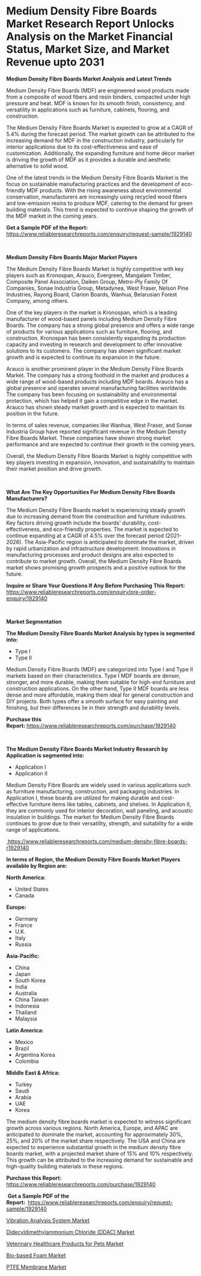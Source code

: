 <p><h1>Medium Density Fibre Boards Market Research Report Unlocks Analysis on the Market Financial Status, Market Size, and Market Revenue upto 2031</h1></p><p><strong>Medium Density Fibre Boards Market Analysis and Latest Trends</strong></p>
<p><p>Medium Density Fibre Boards (MDF) are engineered wood products made from a composite of wood fibers and resin binders, compacted under high pressure and heat. MDF is known for its smooth finish, consistency, and versatility in applications such as furniture, cabinets, flooring, and construction.</p><p>The Medium Density Fibre Boards Market is expected to grow at a CAGR of 5.4% during the forecast period. The market growth can be attributed to the increasing demand for MDF in the construction industry, particularly for interior applications due to its cost-effectiveness and ease of customization. Additionally, the expanding furniture and home décor market is driving the growth of MDF as it provides a durable and aesthetic alternative to solid wood.</p><p>One of the latest trends in the Medium Density Fibre Boards Market is the focus on sustainable manufacturing practices and the development of eco-friendly MDF products. With the rising awareness about environmental conservation, manufacturers are increasingly using recycled wood fibers and low-emission resins to produce MDF, catering to the demand for green building materials. This trend is expected to continue shaping the growth of the MDF market in the coming years.</p></p>
<p><strong>Get a Sample PDF of the Report:&nbsp;</strong> <a href="https://www.reliableresearchreports.com/enquiry/request-sample/1929140">https://www.reliableresearchreports.com/enquiry/request-sample/1929140</a></p>
<p>&nbsp;</p>
<p><strong>Medium Density Fibre Boards Major Market Players</strong></p>
<p><p>The Medium Density Fibre Boards Market is highly competitive with key players such as Kronospan, Arauco, Evergreen, Mangalam Timber, Composite Panel Association, Daiken Group, Metro-Ply Family Of Companies, Sonae Industria Group, Metadynea, West Fraser, Nelson Pine Industries, Rayong Board, Clarion Boards, Wanhua, Belarusian Forest Company, among others.</p><p>One of the key players in the market is Kronospan, which is a leading manufacturer of wood-based panels including Medium Density Fibre Boards. The company has a strong global presence and offers a wide range of products for various applications such as furniture, flooring, and construction. Kronospan has been consistently expanding its production capacity and investing in research and development to offer innovative solutions to its customers. The company has shown significant market growth and is expected to continue its expansion in the future.</p><p>Arauco is another prominent player in the Medium Density Fibre Boards Market. The company has a strong foothold in the market and produces a wide range of wood-based products including MDF boards. Arauco has a global presence and operates several manufacturing facilities worldwide. The company has been focusing on sustainability and environmental protection, which has helped it gain a competitive edge in the market. Arauco has shown steady market growth and is expected to maintain its position in the future.</p><p>In terms of sales revenue, companies like Wanhua, West Fraser, and Sonae Industria Group have reported significant revenue in the Medium Density Fibre Boards Market. These companies have shown strong market performance and are expected to continue their growth in the coming years.</p><p>Overall, the Medium Density Fibre Boards Market is highly competitive with key players investing in expansion, innovation, and sustainability to maintain their market position and drive growth.</p></p>
<p>&nbsp;</p>
<p><strong>What Are The Key Opportunities For Medium Density Fibre Boards Manufacturers?</strong></p>
<p><p>The Medium Density Fibre Boards market is experiencing steady growth due to increasing demand from the construction and furniture industries. Key factors driving growth include the boards' durability, cost-effectiveness, and eco-friendly properties. The market is expected to continue expanding at a CAGR of 4.5% over the forecast period (2021-2026). The Asia-Pacific region is anticipated to dominate the market, driven by rapid urbanization and infrastructure development. Innovations in manufacturing processes and product designs are also expected to contribute to market growth. Overall, the Medium Density Fibre Boards market shows promising growth prospects and a positive outlook for the future.</p></p>
<p><strong>Inquire or Share Your Questions If Any Before Purchasing This Report:</strong> <a href="https://www.reliableresearchreports.com/enquiry/pre-order-enquiry/1929140">https://www.reliableresearchreports.com/enquiry/pre-order-enquiry/1929140</a></p>
<p>&nbsp;</p>
<p><strong>Market Segmentation</strong></p>
<p><strong>The Medium Density Fibre Boards Market Analysis by types is segmented into:</strong></p>
<p><ul><li>Type I</li><li>Type II</li></ul></p>
<p><p>Medium Density Fibre Boards (MDF) are categorized into Type I and Type II markets based on their characteristics. Type I MDF boards are denser, stronger, and more durable, making them suitable for high-end furniture and construction applications. On the other hand, Type II MDF boards are less dense and more affordable, making them ideal for general construction and DIY projects. Both types offer a smooth surface for easy painting and finishing, but their differences lie in their strength and durability levels.</p></p>
<p><strong>Purchase this Report:&nbsp;</strong><a href="https://www.reliableresearchreports.com/purchase/1929140">https://www.reliableresearchreports.com/purchase/1929140</a></p>
<p>&nbsp;</p>
<p><strong>The Medium Density Fibre Boards Market Industry Research by Application is segmented into:</strong></p>
<p><ul><li>Application I</li><li>Application II</li></ul></p>
<p><p>Medium Density Fibre Boards are widely used in various applications such as furniture manufacturing, construction, and packaging industries. In Application I, these boards are utilized for making durable and cost-effective furniture items like tables, cabinets, and shelves. In Application II, they are commonly used for interior decoration, wall paneling, and acoustic insulation in buildings. The market for Medium Density Fibre Boards continues to grow due to their versatility, strength, and suitability for a wide range of applications.</p></p>
<p><a href="https://www.reliableresearchreports.com/medium-density-fibre-boards-r1929140">&nbsp;https://www.reliableresearchreports.com/medium-density-fibre-boards-r1929140</a></p>
<p><strong>In terms of Region, the Medium Density Fibre Boards Market Players available by Region are:</strong></p>
<p>
    <p> <strong> North America: </strong>
        <ul>
            <li>United States</li>
            <li>Canada</li>
        </ul>
        </p> 
    <p> <strong> Europe: </strong>
        <ul>
            <li>Germany</li>
            <li>France</li>
            <li>U.K.</li>
            <li>Italy</li>
            <li>Russia</li>
        </ul>
        </p> 
    <p> <strong> Asia-Pacific: </strong>
        <ul>
            <li>China</li>
            <li>Japan</li>
            <li>South Korea</li>
            <li>India</li>
            <li>Australia</li>
            <li>China Taiwan</li>
            <li>Indonesia</li>
            <li>Thailand</li>
            <li>Malaysia</li>
        </ul>
        </p> 
    <p> <strong> Latin America: </strong>
        <ul>
            <li>Mexico</li>
            <li>Brazil</li>
            <li>Argentina Korea</li>
            <li>Colombia</li>
        </ul>
        </p> 
    <p> <strong> Middle East & Africa: </strong>
        <ul>
            <li>Turkey</li>
            <li>Saudi</li>
            <li>Arabia</li>
            <li>UAE</li>
            <li>Korea</li>
        </ul>
    </p>
    </p>
<p><p>The medium density fibre boards market is expected to witness significant growth across various regions. North America, Europe, and APAC are anticipated to dominate the market, accounting for approximately 30%, 25%, and 20% of the market share respectively. The USA and China are expected to experience substantial growth in the medium density fibre boards market, with a projected market share of 15% and 10% respectively. This growth can be attributed to the increasing demand for sustainable and high-quality building materials in these regions.</p></p>
<p><strong>Purchase this Report: </strong><a href="https://www.reliableresearchreports.com/purchase/1929140">https://www.reliableresearchreports.com/purchase/1929140</a></p>
<p>&nbsp;<strong>Get a Sample PDF of the Report:&nbsp;&nbsp;</strong><a href="https://www.reliableresearchreports.com/enquiry/request-sample/1929140">https://www.reliableresearchreports.com/enquiry/request-sample/1929140</a></p>
<p><strong></strong></p>
<p><p><a href="https://github.com/khlifeservices/Market-Research-Report-List-1/blob/main/vibration-analysis-system-market.md">Vibration Analysis System Market</a></p><p><a href="https://medium.com/@audieyost2008/deep-dive-into-the-didecyldimethylammonium-chloride-ddac-market-itstrends-market-segmentation-7ea10fe17839">Didecyldimethylammonium Chloride (DDAC) Market</a></p><p><a href="https://github.com/msbsaifansami/Market-Research-Report-List-1/blob/main/veterinary-healthcare-products-for-pets-market.md">Veterinary Healthcare Products for Pets Market</a></p><p><a href="https://medium.com/@addiehirthe44/global-bio-based-foam-market-size-is-expected-to-experience-a-cagr-of-10-through-2024-2031-567458817146">Bio-based Foam Market</a></p><p><a href="https://www.linkedin.com/pulse/insights-ptfe-membrane-market-size-which-expanding-410-cagr-u8pxe">PTFE Membrane Market</a></p></p>